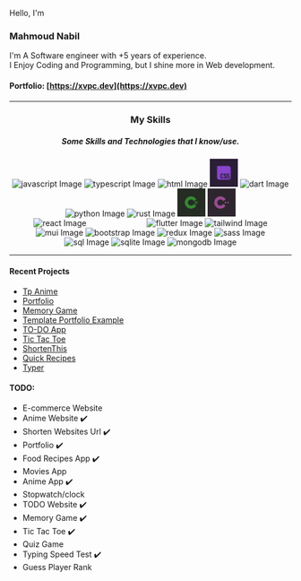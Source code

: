Hello, I'm
### Mahmoud Nabil 

I'm A Software engineer with +5 years of experience.     
I Enjoy Coding and Programming, but I shine more in Web development.


#### Portfolio: [https://xvpc.dev](https://xvpc.dev)

<hr height="1" />

<div align="center">
  <h3>My Skills</h3>
  <h5>Some Skills and Technologies that I know/use.</h5>
</div>

<div align="center">
  <img title="Javascript" src="https://raw.githubusercontent.com/LeonardSSH/vscord/main/assets/icons/js.png" width="50" height="50" alt='javascript Image'>
  <img title="Typescript" src="https://raw.githubusercontent.com/LeonardSSH/vscord/main/assets/icons/ts.png" width="50" height="50" alt='typescript Image'>
  <img title="Html" src="https://raw.githubusercontent.com/leonardssh/vscord/main/assets/icons/html.png" width="50" height="50" alt='html Image'>
  <img title="Css" src="https://raw.githubusercontent.com/leonardssh/vscord/main/assets/icons/css.png" width="50" height="50" alt='css Image'>
  <img title="Dart" src="https://raw.githubusercontent.com/LeonardSSH/vscord/main/assets/icons/dart.png" width="50" height="50" alt='dart Image'>
  <img title="Python" src="https://raw.githubusercontent.com/LeonardSSH/vscord/main/assets/icons/python.png" width="50" height="50" alt='python Image'>
  <img title="Rust" src="https://raw.githubusercontent.com/LeonardSSH/vscord/main/assets/icons/rust.png" width="50" height="50" alt='rust Image'>
  <img title="C#" src="https://raw.githubusercontent.com/LeonardSSH/vscord/main/assets/icons/csharp.png" width="50" height="50" alt='csharp Image'>
  <img title="C++" src="https://raw.githubusercontent.com/leonardssh/vscord/main/assets/icons/cpp.png" width="50" height="50" alt='cplusplus Image'>
  <br />
  <img title="ReactJs" src="https://raw.githubusercontent.com/leonardssh/vscord/main/assets/icons/tsx.png" width="50" height="50" alt='react Image'>
  <img title="NextJs" style="mix-blend-mode: lighten;" src="https://media.licdn.com/dms/image/C5622AQEaSzZNrNFgUQ/feedshare-shrink_1280/0/1678383920919?e=1712793600&v=beta&t=XaV1cR5dsingtSlzYyyBESEbCbsxUILBouZ3Gn2XtXI" width="50" height="50" alt='nextjs Image'>
  <img title="Flutter" src="https://static.wikia.nocookie.net/google/images/9/98/Images-0.jpeg" width="50" height="50" alt='flutter Image'>
  <img title="Tailwind" src="https://raw.githubusercontent.com/LeonardSSH/vscord/main/assets/icons/tailwind.png" width="50" height="50" alt='tailwind Image'>
  <img title="Material-ui" src="https://mui.com/static/logo.png" width="50" height="50" alt='mui Image'>
  <img title="Bootstrap" src="https://cdn.jsdelivr.net/gh/devicons/devicon/icons/bootstrap/bootstrap-original.svg" width="50" height="50" alt='bootstrap Image'>
  <img title="Redux" src="https://cdn.jsdelivr.net/gh/devicons/devicon/icons/redux/redux-original.svg" width="50" height="50" alt='redux Image'>
  <img title="Sass & Scss" src="https://cdn.jsdelivr.net/gh/devicons/devicon/icons/sass/sass-original.svg" width="50" height="50" alt='sass Image'>
  <br />
  <img title="Sql" src="https://raw.githubusercontent.com/LeonardSSH/vscord/main/assets/icons/sql.png" width="50" height="50" alt='sql Image'>
  <img title="Sqlite" src="https://e7.pngegg.com/pngimages/778/255/png-clipart-sqlite-database-android-mysql-android-text-logo.png" width="80" height="50" alt='sqlite Image'>
  <img title="Mongodb" src="https://cdn.jsdelivr.net/gh/devicons/devicon/icons/mongodb/mongodb-original-wordmark.svg" width="50" height="50" alt='mongodb Image'>
</div>

<hr height="1" />

#### Recent Projects
- [Tp Anime](https://tpanime.com)
- [Portfolio](https://xvpc.dev)
- [Memory Game](https://xvpc.github.io/memory-game)
- [Template Portfolio Example](https://xvpc.github.io/temp-css-html)
- [TO-DO App](https://xvpc.github.io/todo)
- [Tic Tac Toe](https://xvpc.github.io/tic-tac-toe)
- [ShortenThis](https://stul.site)
- [Quick Recipes](https://quickrecipes.pages.dev)
- [Typer](https://xvpc.github.io/typer)


#### TODO:
- E-commerce Website
- Anime Website ✔️
- Shorten Websites Url ✔️
- Portfolio ✔️
- Food Recipes App ✔️
- Movies App
- Anime App ✔️
- Stopwatch/clock
- TODO Website ✔️
- Memory Game ✔️
- Tic Tac Toe ✔️ 
- Quiz Game
- Typing Speed Test ✔️
- Guess Player Rank
